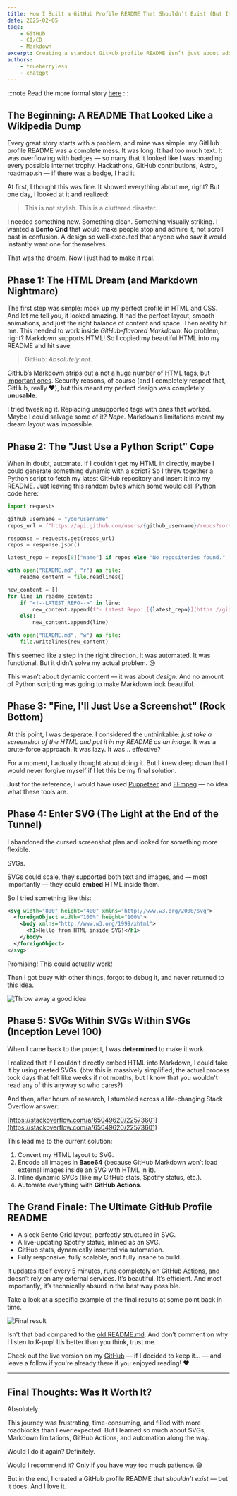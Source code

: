 ```yaml
---
title: How I Built a GitHub Profile README That Shouldn’t Exist (But It Does)
date: 2025-02-05
tags:
    - GitHub
    - CI/CD
    - Markdown
excerpt: Creating a standout GitHub profile README isn’t just about adding a few badges — it’s about pushing technical boundaries. In this deep dive, I explore low-level SVG manipulation, HTML-to-SVG conversion, inline animations, and full automation with GitHub Actions to build what I believe is one of the most technically advanced GitHub READMEs. From a dynamic Bento Grid that updates every 5 minutes to embedding live SVGs without external requests, this project transformed my profile into a living, self-updating showcase of my work. Want to know how I did it? Let’s break it down. 🚀
authors:
    - trueberryless
    - chatgpt
---
```


:::note
Read the more formal story [here](https://trueberryless.org/work/github-profile-readme/)
:::

## The Beginning: A README That Looked Like a Wikipedia Dump

Every great story starts with a problem, and mine was simple: my GitHub profile README was a complete mess. It was long. It had too much text. It was overflowing with badges — so many that it looked like I was hoarding every possible internet trophy. Hackathons, GitHub contributions, Astro, roadmap.sh — if there was a badge, I had it. 

At first, I thought this was fine. It showed everything about me, right? But one day, I looked at it and realized: 

> This is not stylish. This is a cluttered disaster.

I needed something new. Something clean. Something visually striking. I wanted a **Bento Grid** that would make people stop and admire it, not scroll past in confusion. A design so well-executed that anyone who saw it would instantly want one for themselves.

That was the dream. Now I just had to make it real.

## Phase 1: The HTML Dream (and Markdown Nightmare)

The first step was simple: mock up my perfect profile in HTML and CSS. And let me tell you, it looked amazing. It had the perfect layout, smooth animations, and just the right balance of content and space. Then reality hit me. This needed to work inside _GitHub-flavored Markdown_. No problem, right? Markdown supports HTML! So I copied my beautiful HTML into my README and hit save.

> GitHub: *Absolutely not.*

GitHub’s Markdown [strips out a not a huge number of HTML tags, but important ones](https://github.github.com/gfm/#disallowed-raw-html-extension). Security reasons, of course (and I completely respect that, GitHub, really ❤️), but this meant my perfect design was completely **unusable**.

I tried tweaking it. Replacing unsupported tags with ones that worked. Maybe I could salvage some of it? _Nope_. Markdown’s limitations meant my dream layout was impossible.

## Phase 2: The "Just Use a Python Script" Cope

When in doubt, automate. If I couldn’t get my HTML in directly, maybe I could generate something dynamic with a script? So I threw together a Python script to fetch my latest GitHub repository and insert it into my README. Just leaving this random bytes which some would call Python code here:

```python collapse={1-22}
import requests

github_username = "yourusername"
repos_url = f"https://api.github.com/users/{github_username}/repos?sort=pushed"

response = requests.get(repos_url)
repos = response.json()

latest_repo = repos[0]["name"] if repos else "No repositories found."

with open("README.md", "r") as file:
    readme_content = file.readlines()

new_content = []
for line in readme_content:
    if "<!--LATEST_REPO-->" in line:
        new_content.append(f"- Latest Repo: [{latest_repo}](https://github.com/{github_username}/{latest_repo})\n")
    else:
        new_content.append(line)

with open("README.md", "w") as file:
    file.writelines(new_content)
```

This seemed like a step in the right direction. It was automated. It was functional. But it didn’t solve my actual problem. 😢

This wasn’t about dynamic content — it was about *design*. And no amount of Python scripting was going to make Markdown look beautiful.

## Phase 3: "Fine, I'll Just Use a Screenshot" (Rock Bottom)

At this point, I was desperate. I considered the unthinkable: *just take a screenshot of the HTML and put it in my README as an image.* It was a brute-force approach. It was lazy. It was... effective?

For a moment, I actually thought about doing it. But I knew deep down that I would never forgive myself if I let this be my final solution.

Just for the reference, I would have used [Puppeteer](https://www.npmjs.com/package/puppeteer) and [FFmpeg](https://www.ffmpeg.org/) — no idea what these tools are.

## Phase 4: Enter SVG (The Light at the End of the Tunnel)

I abandoned the cursed screenshot plan and looked for something more flexible.

SVGs.

SVGs could scale, they supported both text and images, and — most importantly — they could **embed** HTML inside them.

So I tried something like this:

```xml
<svg width="800" height="400" xmlns="http://www.w3.org/2000/svg">
  <foreignObject width="100%" height="100%">
    <body xmlns="http://www.w3.org/1999/xhtml">
      <h1>Hello from HTML inside SVG!</h1>
    </body>
  </foreignObject>
</svg>
```

Promising! This could actually work!

Then I got busy with other things, forgot to debug it, and never returned to this idea.

![Throw away a good idea](../../../../public/online-classes-throw-away.gif)

## Phase 5: SVGs Within SVGs Within SVGs (Inception Level 100)

When I came back to the project, I was **determined** to make it work.

I realized that if I couldn’t directly embed HTML into Markdown, I could fake it by using nested SVGs. (btw this is massively simplified; the actual process took days that felt like weeks if not months, but I know that you wouldn't read any of this anyway so who cares?)

And then, after hours of research, I stumbled across a life-changing Stack Overflow answer:

[https://stackoverflow.com/a/65049620/22573601](https://stackoverflow.com/a/65049620/22573601)

This lead me to the current solution:

1. Convert my HTML layout to SVG.
2. Encode all images in **Base64** (because GitHub Markdown won’t load external images inside an SVG with HTML in it).
3. Inline dynamic SVGs (like my GitHub stats, Spotify status, etc.).
4. Automate everything with **GitHub Actions**.

## The Grand Finale: The Ultimate GitHub Profile README

- A sleek Bento Grid layout, perfectly structured in SVG.
- A live-updating Spotify status, inlined as an SVG.
- GitHub stats, dynamically inserted via automation.
- Fully responsive, fully scalable, and fully insane to build.

It updates itself every 5 minutes, runs completely on GitHub Actions, and doesn’t rely on any external services. It’s beautiful. It’s efficient. And most importantly, it’s technically absurd in the best way possible.

Take a look at a specific example of the final results at some point back in time. 

![Final result](https://raw.githubusercontent.com/trueberryless/trueberryless/7519c6f50094bdfd6fb47f610e6638ac8efdd6ad/html-wrapper.svg)

Isn't that bad compared to the [old README.md](https://github.com/trueberryless/trueberryless/blob/5dce4ad0033b00829f8ec3756827057017447a65/README.md). And don’t comment on why I listen to K-pop! It’s better than you think, trust me.

Check out the live version on my [GitHub](https://github.com/trueberryless) — if I decided to keep it... — and leave a follow if you're already there if you enjoyed reading! ❤️

---

## Final Thoughts: Was It Worth It?

Absolutely.

This journey was frustrating, time-consuming, and filled with more roadblocks than I ever expected. But I learned so much about SVGs, Markdown limitations, GitHub Actions, and automation along the way.

Would I do it again? Definitely.

Would I recommend it? Only if you have way too much patience. 😅

But in the end, I created a GitHub profile README that *shouldn’t exist* — but it does. And I love it.
